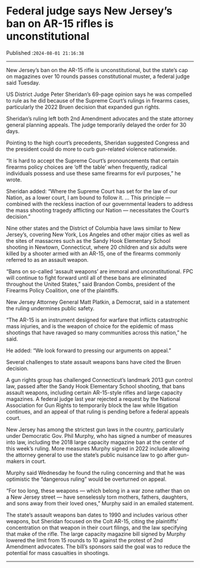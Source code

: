 # Federal judge says New Jersey’s ban on AR-15 rifles is unconstitutional

Published :`2024-08-01 21:16:38`

---

New Jersey’s ban on the AR-15 rifle is unconstitutional, but the state’s cap on magazines over 10 rounds passes constitutional muster, a federal judge said Tuesday.

US District Judge Peter Sheridan’s 69-page opinion says he was compelled to rule as he did because of the Supreme Court’s rulings in firearms cases, particularly the 2022 Bruen decision that expanded gun rights.

Sheridan’s ruling left both 2nd Amendment advocates and the state attorney general planning appeals. The judge temporarily delayed the order for 30 days.

Pointing to the high court’s precedents, Sheridan suggested Congress and the president could do more to curb gun-related violence nationwide.

“It is hard to accept the Supreme Court’s pronouncements that certain firearms policy choices are ‘off the table’ when frequently, radical individuals possess and use these same firearms for evil purposes,” he wrote.

Sheridan added: “Where the Supreme Court has set for the law of our Nation, as a lower court, I am bound to follow it. … This principle — combined with the reckless inaction of our governmental leaders to address the mass shooting tragedy afflicting our Nation — necessitates the Court’s decision.”

Nine other states and the District of Columbia have laws similar to New Jersey’s, covering New York, Los Angeles and other major cities as well as the sites of massacres such as the Sandy Hook Elementary School shooting in Newtown, Connecticut, where 20 children and six adults were killed by a shooter armed with an AR-15, one of the firearms commonly referred to as an assault weapon.

“Bans on so-called ‘assault weapons’ are immoral and unconstitutional. FPC will continue to fight forward until all of these bans are eliminated throughout the United States,” said Brandon Combs, president of the Firearms Policy Coalition, one of the plaintiffs.

New Jersey Attorney General Matt Platkin, a Democrat, said in a statement the ruling undermines public safety.

“The AR-15 is an instrument designed for warfare that inflicts catastrophic mass injuries, and is the weapon of choice for the epidemic of mass shootings that have ravaged so many communities across this nation,” he said.

He added: “We look forward to pressing our arguments on appeal.”

Several challenges to state assault weapons bans have cited the Bruen decision.

A gun rights group has challenged Connecticut’s landmark 2013 gun control law, passed after the Sandy Hook Elementary School shooting, that bans assault weapons, including certain AR-15-style rifles and large capacity magazines. A federal judge last year rejected a request by the National Association for Gun Rights to temporarily block the law while litigation continues, and an appeal of that ruling is pending before a federal appeals court.

New Jersey has among the strictest gun laws in the country, particularly under Democratic Gov. Phil Murphy, who has signed a number of measures into law, including the 2018 large capacity magazine ban at the center of this week’s ruling. More measures Murphy signed in 2022 include allowing the attorney general to use the state’s public nuisance law to go after gun-makers in court.

Murphy said Wednesday he found the ruling concerning and that he was optimistic the “dangerous ruling” would be overturned on appeal.

“For too long, these weapons — which belong in a war zone rather than on a New Jersey street — have senselessly torn mothers, fathers, daughters, and sons away from their loved ones,” Murphy said in an emailed statement.

The state’s assault weapons ban dates to 1990 and includes various other weapons, but Sheridan focused on the Colt AR-15, citing the plaintiffs’ concentration on that weapon in their court filings, and the law specifying that make of the rifle. The large capacity magazine bill signed by Murphy lowered the limit from 15 rounds to 10 against the protest of 2nd Amendment advocates. The bill’s sponsors said the goal was to reduce the potential for mass casualties in shootings.

---

